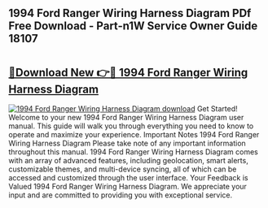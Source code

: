 ## 1994 Ford Ranger Wiring Harness Diagram PDf Free Download - Part-n1W Service Owner Guide 18107

# <h2><a href="http://dfis86.blite.top/?on=1994+Ford+Ranger+Wiring+Harness+Diagram">🔗Download New 👉🔴 1994 Ford Ranger Wiring Harness Diagram</a></h2>

[![1994 Ford Ranger Wiring Harness Diagram download](https://i.imgur.com/lujVjoI.png)](http://dfis86.blite.top/?on=1994+Ford+Ranger+Wiring+Harness+Diagram)
Get Started! Welcome to your new 1994 Ford Ranger Wiring Harness Diagram user manual. This guide will walk you through everything you need to know to operate and maximize your experience. Important Notes 1994 Ford Ranger Wiring Harness Diagram Please take note of any important information throughout this manual. 1994 Ford Ranger Wiring Harness Diagram comes with an array of advanced features, including geolocation, smart alerts, customizable themes, and multi-device syncing, all of which can be accessed and customized through the user interface. Your Feedback is Valued 1994 Ford Ranger Wiring Harness Diagram. We appreciate your input and are committed to providing you with exceptional service.
